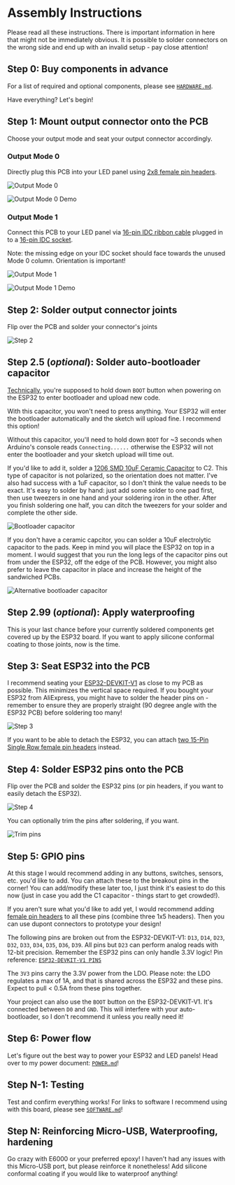# Assembly Instructions
Please read all these instructions. There is important information in here that might not be immediately obvious. It is possible to solder connectors on the wrong side and end up with an invalid setup - pay close attention!

## Step 0: Buy components in advance
For a list of required and optional components, please see [`HARDWARE.md`](https://github.com/rorosaurus/esp32-hub75-driver/blob/master/HARDWARE.md).

Have everything?  Let's begin!

## Step 1: Mount output connector onto the PCB
Choose your output mode and seat your output connector accordingly.

### Output Mode 0
Directly plug this PCB into your LED panel using [2x8 female pin headers](https://www.aliexpress.com/item/32747224548.html).

![Output Mode 0](https://github.com/rorosaurus/esp32-hub75-driver/raw/master/images/output-mode-0.jpg)

![Output Mode 0 Demo](https://github.com/rorosaurus/esp32-hub75-driver/raw/master/images/output-mode-0.gif)

### Output Mode 1
Connect this PCB to your LED panel via [16-pin IDC ribbon cable](https://www.aliexpress.com/item/32873766356.html) plugged in to a [16-pin IDC socket](https://www.aliexpress.com/item/32841491526.html).

Note: the missing edge on your IDC socket should face towards the unused Mode 0 column. Orientation is important!

![Output Mode 1](https://github.com/rorosaurus/esp32-hub75-driver/raw/master/images/output-mode-1.jpg)

![Output Mode 1 Demo](https://github.com/rorosaurus/esp32-hub75-driver/raw/master/images/output-mode-1.gif)

## Step 2: Solder output connector joints
Flip over the PCB and solder your connector's joints

![Step 2](https://github.com/rorosaurus/esp32-hub75-driver/raw/master/images/step-2.jpg)

## Step 2.5 (*optional*): Solder auto-bootloader capacitor
[Technically](https://github.com/espressif/esptool/wiki/ESP32-Boot-Mode-Selection), you're supposed to hold down `BOOT` button when powering on the ESP32 to enter bootloader and upload new code.

With this capacitor, you won't need to press anything. Your ESP32 will enter the bootloader automatically and the sketch will upload fine. I recommend this option!

Without this capacitor, you'll need to hold down `BOOT` for ~3 seconds when Arduino's console reads `Connecting......` otherwise the ESP32 will not enter the bootloader and your sketch upload will time out.

If you'd like to add it, solder a [1206 SMD 10uF Ceramic Capacitor](https://www.aliexpress.com/item/32879084143.html) to C2. This type of capacitor is not polarized, so the orientation does not matter. I've also had success with a 1uF capacitor, so I don't think the value needs to be exact. It's easy to solder by hand: just add some solder to one pad first, then use tweezers in one hand and your soldering iron in the other. After you finish soldering one half, you can ditch the tweezers for your solder and complete the other side.

![Bootloader capacitor](https://github.com/rorosaurus/esp32-hub75-driver/raw/master/images/bootloader-cap.jpg)

If you don't have a ceramic capcitor, you can solder a 10uF electrolytic capacitor to the pads. Keep in mind you will place the ESP32 on top in a moment. I would suggest that you run the long legs of the capacitor pins out from under the ESP32, off the edge of the PCB. However, you might also prefer to leave the capacitor in place and increase the height of the sandwiched PCBs.

![Alternative bootloader capacitor](https://github.com/rorosaurus/esp32-hub75-driver/raw/master/images/alt-bootloader-cap.jpg)

## Step 2.99 (*optional*): Apply waterproofing
This is your last chance before your currently soldered components get covered up by the ESP32 board. If you want to apply silicone conformal coating to those joints, now is the time.

## Step 3: Seat ESP32 into the PCB
I recommend seating your [ESP32-DEVKIT-V1](https://www.aliexpress.com/item/32902307791.html) as close to my PCB as possible. This minimizes the vertical space required. If you bought your ESP32 from AliExpress, you might have to solder the header pins on - remember to ensure they are properly straight (90 degree angle with the ESP32 PCB) before soldering too many!

![Step 3](https://github.com/rorosaurus/esp32-hub75-driver/raw/master/images/step-3.gif)

If you want to be able to detach the ESP32, you can attach [two 15-Pin Single Row female pin headers](https://www.aliexpress.com/item/32962790286.html) instead.

## Step 4: Solder ESP32 pins onto the PCB
Flip over the PCB and solder the ESP32 pins (or pin headers, if you want to easily detach the ESP32).

![Step 4](https://github.com/rorosaurus/esp32-hub75-driver/raw/master/images/step-4.jpg)

You can optionally trim the pins after soldering, if you want.

![Trim pins](https://github.com/rorosaurus/esp32-hub75-driver/raw/master/images/trim-pins.jpg)

## Step 5: GPIO pins
At this stage I would recommend adding in any buttons, switches, sensors, etc. you'd like to add.  You can attach these to the breakout pins in the corner! You can add/modify these later too, I just think it's easiest to do this now (just in case you add the C1 capacitor - things start to get crowded!).

If you aren't sure what you'd like to add yet, I would recommend adding [female pin headers](https://www.aliexpress.com/item/32821638049.html) to all these pins (combine three 1x5 headers). Then you can use dupont connectors to prototype your design!

The following pins are broken out from the ESP32-DEVKIT-V1: `D13`, `D14`, `D23`, `D32`, `D33`, `D34`, `D35`, `D36`, `D39`.  All pins but `D23` can perform analog reads with 12-bit precision.  Remember the ESP32 pins can only handle 3.3V logic! Pin reference: [`ESP32-DEVKIT-V1 PINS`](ESP32-DEVKIT-V1-PINOUT.png)

The `3V3` pins carry the 3.3V power from the LDO. Please note: the LDO regulates a max of 1A, and that is shared across the ESP32 and these pins. Expect to pull < 0.5A from these pins together.

Your project can also use the `BOOT` button on the ESP32-DEVKIT-V1. It's connected between `D0` and `GND`. This will interfere with your auto-bootloader, so I don't recommend it unless you really need it!

## Step 6: Power flow
Let's figure out the best way to power your ESP32 and LED panels! Head over to my power document: [`POWER.md`](https://github.com/rorosaurus/esp32-hub75-driver/blob/master/POWER.md)!

## Step N-1: Testing
Test and confirm everything works! For links to software I recommend using with this board, please see [`SOFTWARE.md`](https://github.com/rorosaurus/esp32-hub75-driver/blob/master/SOFTWARE.md)!

## Step N: Reinforcing Micro-USB, Waterproofing, hardening
Go crazy with E6000 or your preferred epoxy! I haven't had any issues with this Micro-USB port, but please reinforce it nonetheless!  Add silicone conformal coating if you would like to waterproof anything!
